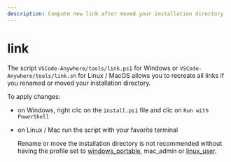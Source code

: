```yaml
---
description: Compute new link after moved your installation directory
---
```


# link

The script `VSCode-Anywhere/tools/link.ps1` for Windows or `VSCode-Anywhere/tools/link.sh` for Linux / MacOS allows you to recreate all links if you renamed or moved your installation directory.

To apply changes:

* on Windows, right clic on the `install.ps1` file and clic on `Run with PowerShell`
* on Linux / Mac run the script with your favorite terminal

  Rename or move the installation directory is not recommended without having the profile set to [windows\_portable](../../install/advanced/windows-installation.md#profiles), mac\_admin or [linux\_user](../../install/advanced/linux-installation.md#profiles).



